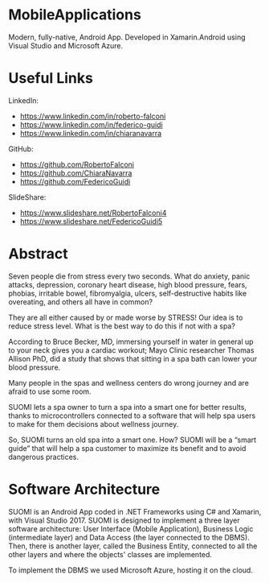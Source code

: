 #  MobileApplications
Modern, fully-native, Android App. Developed in Xamarin.Android using Visual Studio and Microsoft Azure.

# Useful Links

LinkedIn:  
- https://www.linkedin.com/in/roberto-falconi  
- https://www.linkedin.com/in/federico-guidi  
- https://www.linkedin.com/in/chiaranavarra  
   
GitHub:  
- https://github.com/RobertoFalconi
- https://github.com/ChiaraNavarra
- https://github.com/FedericoGuidi

SlideShare:  
- https://www.slideshare.net/RobertoFalconi4
- https://www.slideshare.net/FedericoGuidi5

# Abstract
Seven people die from stress every two seconds. What do anxiety, panic attacks, depression, coronary heart disease, high blood pressure, fears, phobias, irritable bowel, fibromyalgia, ulcers, self-destructive habits like overeating, and others all have in common?

They are all either caused by or made worse by STRESS! Our idea is to reduce stress level. What is the best way to do this if not with a spa?

According to Bruce Becker, MD, immersing yourself in water in general up to your neck gives you a cardiac workout; Mayo Clinic researcher Thomas Allison PhD, did a study that shows that sitting in a spa bath can lower your blood pressure.

Many people in the spas and wellness centers do wrong journey and are afraid to use some room.

SUOMI lets a spa owner to turn a spa into a smart one for better results, thanks to microcontrollers connected to a software that will help spa users to make for them decisions about wellness journey.

So, SUOMI turns an old spa into a smart one. How? SUOMI will be a “smart guide” that will help a spa customer to maximize its benefit and to avoid dangerous practices.

# Software Architecture
SUOMI is an Android App coded in .NET Frameworks using C# and Xamarin, with Visual Studio 2017.
SUOMI is designed to implement a three layer software architecture: User Interface (Mobile Application), Business Logic (intermediate layer) and Data Access (the layer connected to the DBMS). Then, there is another layer, called the Business Entity, connected to all the other layers and where the objects' classes are implemented.

To implement the DBMS we used Microsoft Azure, hosting it on the cloud.
